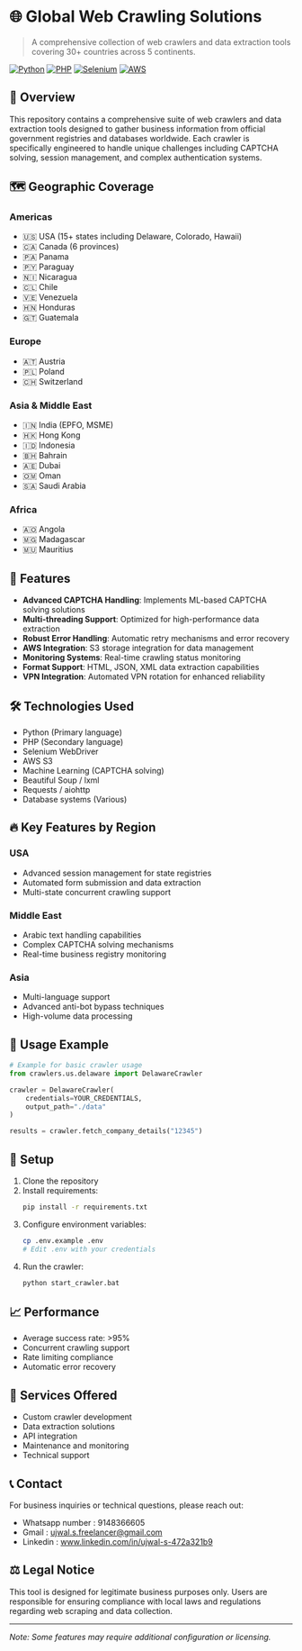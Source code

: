# 🌐 Global Web Crawling Solutions

> A comprehensive collection of web crawlers and data extraction tools covering 30+ countries across 5 continents.

[![Python](https://img.shields.io/badge/Python-3776AB?style=for-the-badge&logo=python&logoColor=white)]()
[![PHP](https://img.shields.io/badge/PHP-777BB4?style=for-the-badge&logo=php&logoColor=white)]()
[![Selenium](https://img.shields.io/badge/Selenium-43B02A?style=for-the-badge&logo=selenium&logoColor=white)]()
[![AWS](https://img.shields.io/badge/AWS-232F3E?style=for-the-badge&logo=amazon-aws&logoColor=white)]()

## 🌟 Overview

This repository contains a comprehensive suite of web crawlers and data extraction tools designed to gather business information from official government registries and databases worldwide. Each crawler is specifically engineered to handle unique challenges including CAPTCHA solving, session management, and complex authentication systems.

## 🗺️ Geographic Coverage

### Americas
- 🇺🇸 USA (15+ states including Delaware, Colorado, Hawaii)
- 🇨🇦 Canada (6 provinces)
- 🇵🇦 Panama
- 🇵🇾 Paraguay
- 🇳🇮 Nicaragua
- 🇨🇱 Chile
- 🇻🇪 Venezuela
- 🇭🇳 Honduras
- 🇬🇹 Guatemala

### Europe
- 🇦🇹 Austria
- 🇵🇱 Poland
- 🇨🇭 Switzerland

### Asia & Middle East
- 🇮🇳 India (EPFO, MSME)
- 🇭🇰 Hong Kong
- 🇮🇩 Indonesia
- 🇧🇭 Bahrain
- 🇦🇪 Dubai
- 🇴🇲 Oman
- 🇸🇦 Saudi Arabia

### Africa
- 🇦🇴 Angola
- 🇲🇬 Madagascar
- 🇲🇺 Mauritius

## 🚀 Features

- **Advanced CAPTCHA Handling**: Implements ML-based CAPTCHA solving solutions
- **Multi-threading Support**: Optimized for high-performance data extraction
- **Robust Error Handling**: Automatic retry mechanisms and error recovery
- **AWS Integration**: S3 storage integration for data management
- **Monitoring Systems**: Real-time crawling status monitoring
- **Format Support**: HTML, JSON, XML data extraction capabilities
- **VPN Integration**: Automated VPN rotation for enhanced reliability

## 🛠️ Technologies Used

- Python (Primary language)
- PHP (Secondary language)
- Selenium WebDriver
- AWS S3
- Machine Learning (CAPTCHA solving)
- Beautiful Soup / lxml
- Requests / aiohttp
- Database systems (Various)

## 🔥 Key Features by Region

### USA
- Advanced session management for state registries
- Automated form submission and data extraction
- Multi-state concurrent crawling support

### Middle East
- Arabic text handling capabilities
- Complex CAPTCHA solving mechanisms
- Real-time business registry monitoring

### Asia
- Multi-language support
- Advanced anti-bot bypass techniques
- High-volume data processing

## 📝 Usage Example

```python
# Example for basic crawler usage
from crawlers.us.delaware import DelawareCrawler

crawler = DelawareCrawler(
    credentials=YOUR_CREDENTIALS,
    output_path="./data"
)

results = crawler.fetch_company_details("12345")
```

## 🔧 Setup

1. Clone the repository
2. Install requirements:
   ```bash
   pip install -r requirements.txt
   ```
3. Configure environment variables:
   ```bash
   cp .env.example .env
   # Edit .env with your credentials
   ```
4. Run the crawler:
   ```bash
   python start_crawler.bat
   ```

## 📈 Performance

- Average success rate: >95%
- Concurrent crawling support
- Rate limiting compliance
- Automatic error recovery

## 🤝 Services Offered

- Custom crawler development
- Data extraction solutions
- API integration
- Maintenance and monitoring
- Technical support

## 📞 Contact

For business inquiries or technical questions, please reach out:
 - Whatsapp number : 9148366605
 - Gmail : ujwal.s.freelancer@gmail.com
 - Linkedin : www.linkedin.com/in/ujwal-s-472a321b9


## ⚖️ Legal Notice

This tool is designed for legitimate business purposes only. Users are responsible for ensuring compliance with local laws and regulations regarding web scraping and data collection.

---
*Note: Some features may require additional configuration or licensing.*
